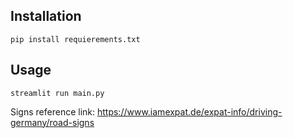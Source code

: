 
## Installation

```
pip install requierements.txt
```

## Usage

```
streamlit run main.py
```

Signs reference link: https://www.iamexpat.de/expat-info/driving-germany/road-signs
